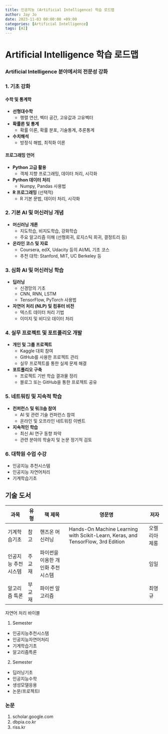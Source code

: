 ```yaml
---
title: 인공지능 (Artificial Intelligence) 학습 로드맵
author: Jay Jo
date: 2023-11-03 00:00:00 +09:00
categories: [Artificial Intelligence]
tags: [AI]
---
```


# Artificial Intelligence 학습 로드맵

### Artificial Intelligence 분야에서의 전문성 강화

### 1. 기초 강화
#### 수학 및 통계학
- **선형대수학**
  - 행렬 연산, 벡터 공간, 고유값과 고유벡터
- **확률론 및 통계**
  - 확률 이론, 확률 분포, 기술통계, 추론통계
- **수치해석**
  - 방정식 해법, 최적화 이론

#### 프로그래밍 언어
- **Python 고급 활용**
  - 객체 지향 프로그래밍, 데이터 처리, 시각화
- **Python 데이터 처리**
  - Numpy, Pandas 사용법
- **R 프로그래밍** (선택적)
  - R 기본 문법, 데이터 처리, 시각화

### 2. 기본 AI 및 머신러닝 개념
- **머신러닝 개론**
  - 지도학습, 비지도학습, 강화학습
  - 주요 알고리즘 이해 (선형회귀, 로지스틱 회귀, 결정트리 등)
- **온라인 코스 및 자료**
  - Coursera, edX, Udacity 등의 AI/ML 기초 코스
  - 추천 대학: Stanford, MIT, UC Berkeley 등

### 3. 심화 AI 및 머신러닝 학습
- **딥러닝**
  - 신경망의 기초
  - CNN, RNN, LSTM
  - TensorFlow, PyTorch 사용법
- **자연어 처리 (NLP) 및 컴퓨터 비전**
  - 텍스트 데이터 처리 기법
  - 이미지 및 비디오 데이터 처리

### 4. 실무 프로젝트 및 포트폴리오 개발
- **개인 및 그룹 프로젝트**
  - Kaggle 대회 참여
  - GitHub를 사용한 프로젝트 관리
  - 실무 프로젝트를 통한 실제 문제 해결
- **포트폴리오 구축**
  - 프로젝트 기반 학습 결과물 정리
  - 블로그 또는 GitHub을 통한 프로젝트 공유

### 5. 네트워킹 및 지속적 학습
- **컨퍼런스 및 워크숍 참여**
  - AI 및 관련 기술 컨퍼런스 참여
  - 온라인 및 오프라인 네트워킹 이벤트
- **지속적인 학습**
  - 최신 AI 연구 동향 파악
  - 관련 분야의 학술지 및 논문 정기적 검토

### 6. 대학원 수업 수강
- 인공지능 추천시스템
- 인공지능 자연어처리
- 기계학습기초

## 기술 도서 

| 과목                  | 유형     | 책 제목                                                         | 영문명                                                                                        | 저자                        |
|-----------------------|----------|-----------------------------------------------------------------|-----------------------------------------------------------------------------------------------|-----------------------------|
| 기계학습기초          | 참고     | 핸즈온 머신러닝                                                 | Hands-On Machine Learning with Scikit-Learn, Keras, and TensorFlow, 3rd Edition               | 오렐리아 제롱               |
| 인공지능 추천시스템   | 주교재   | 파이썬을 이용한 개인화 추천 시스템                               |                                                                                               | 임일                        |
| 알고리즘 특론         | 부교재   | 파이썬 알고리즘                                                 |                                                                                               | 최영규                      |

자연어 처리 바이블


1. Semester
* 인공지능추천시스템
* 인공지능자연어처리
* 기계학습기초
* 알고리즘특론

2. Semester
* 딥러닝기초
* 인공지능수학
* 생성모델응용
* 논문/프로젝트I

### 논문

1. scholar.google.com
2. dbpia.co.kr 
3. riss.kr